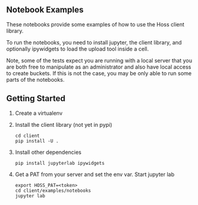 ## Notebook Examples

These notebooks provide some examples of how to use the Hoss client library.

To run the notebooks, you need to install jupyter, the client library, and optionally ipywidgets to
load the upload tool inside a cell.

Note, some of the tests expect you are running with a local server that you are both free
to manipulate as an administrator and also have local access to create buckets. If this
is not the case, you may be only able to run some parts of the notebooks.

## Getting Started

1) Create a virtualenv
2) Install the client library (not yet in pypi)

    ```
    cd client
    pip install -U .
    ```
3) Install other dependencies

   ```
   pip install jupyterlab ipywidgets
   ```
   
4) Get a PAT from your server and set the env var. Start jupyter lab

   ```
   export HOSS_PAT=<token>
   cd client/examples/notebooks
   jupyter lab
   ```
   
   
